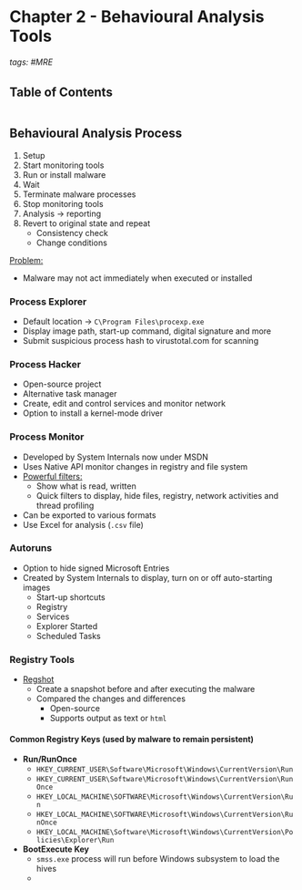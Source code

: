 # Chapter 2 - Behavioural Analysis Tools

###### tags: #MRE 

## Table of Contents
```toc
```

## Behavioural Analysis Process
1. Setup
2. Start monitoring tools
3. Run or install malware
4. Wait
5. Terminate malware processes
6. Stop monitoring tools
7. Analysis -> reporting
8. Revert to original state and repeat
	- Consistency check
	- Change conditions

<u>Problem:</u>
- Malware may not act immediately when executed or installed

### Process Explorer
- Default location -> `C\Program Files\procexp.exe`
- Display image path, start-up command, digital signature and more
- Submit suspicious process hash to virustotal.com for scanning

### Process Hacker
- Open-source project
- Alternative task manager
- Create, edit and control services and monitor network
- Option to install a kernel-mode driver

### Process Monitor
- Developed by System Internals now under MSDN
- Uses Native API monitor changes in registry and file system
- <u>Powerful filters:</u>
	- Show what is read, written
	- Quick filters to display, hide files, registry, network activities and thread profiling
- Can be exported to various formats
- Use Excel for analysis (`.csv` file)

### Autoruns
- Option to hide signed Microsoft Entries
- Created by System Internals to display, turn on or off auto-starting images
	- Start-up shortcuts
	- Registry
	- Services
	- Explorer Started
	- Scheduled Tasks

### Registry Tools
- <u>Regshot</u>
	- Create a snapshot before and after executing the malware
	- Compared the changes and differences
		- Open-source
		- Supports output as text or `html`

#### Common Registry Keys (used by malware to remain persistent)
- **Run/RunOnce**
	- `HKEY_CURRENT_USER\Software\Microsoft\Windows\CurrentVersion\Run`
	- `HKEY_CURRENT_USER\Software\Microsoft\Windows\CurrentVersion\RunOnce`
	- `HKEY_LOCAL_MACHINE\SOFTWARE\Microsoft\Windows\CurrentVersion\Run`
	- `HKEY_LOCAL_MACHINE\SOFTWARE\Microsoft\Windows\CurrentVersion\RunOnce`
	- `HKEY_LOCAL_MACHINE\Software\Microsoft\Windows\CurrentVersion\Policies\Explorer\Run`
- **BootExecute Key**
	- `smss.exe` process will run before Windows subsystem to load the hives
	- 